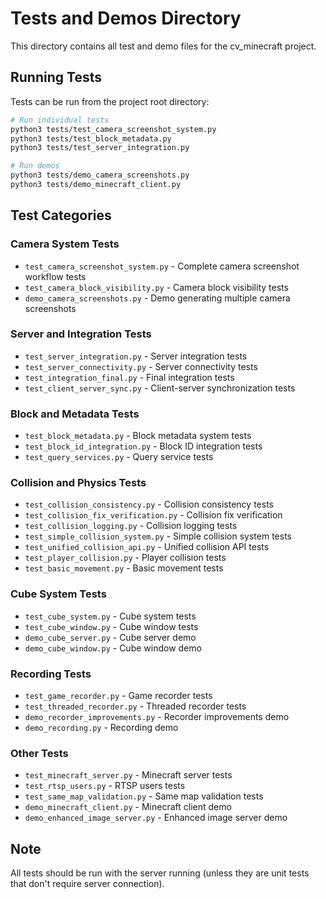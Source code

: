# Tests and Demos Directory

This directory contains all test and demo files for the cv_minecraft project.

## Running Tests

Tests can be run from the project root directory:

```bash
# Run individual tests
python3 tests/test_camera_screenshot_system.py
python3 tests/test_block_metadata.py
python3 tests/test_server_integration.py

# Run demos
python3 tests/demo_camera_screenshots.py
python3 tests/demo_minecraft_client.py
```

## Test Categories

### Camera System Tests
- `test_camera_screenshot_system.py` - Complete camera screenshot workflow tests
- `test_camera_block_visibility.py` - Camera block visibility tests
- `demo_camera_screenshots.py` - Demo generating multiple camera screenshots

### Server and Integration Tests
- `test_server_integration.py` - Server integration tests
- `test_server_connectivity.py` - Server connectivity tests
- `test_integration_final.py` - Final integration tests
- `test_client_server_sync.py` - Client-server synchronization tests

### Block and Metadata Tests
- `test_block_metadata.py` - Block metadata system tests
- `test_block_id_integration.py` - Block ID integration tests
- `test_query_services.py` - Query service tests

### Collision and Physics Tests
- `test_collision_consistency.py` - Collision consistency tests
- `test_collision_fix_verification.py` - Collision fix verification
- `test_collision_logging.py` - Collision logging tests
- `test_simple_collision_system.py` - Simple collision system tests
- `test_unified_collision_api.py` - Unified collision API tests
- `test_player_collision.py` - Player collision tests
- `test_basic_movement.py` - Basic movement tests

### Cube System Tests
- `test_cube_system.py` - Cube system tests
- `test_cube_window.py` - Cube window tests
- `demo_cube_server.py` - Cube server demo
- `demo_cube_window.py` - Cube window demo

### Recording Tests
- `test_game_recorder.py` - Game recorder tests
- `test_threaded_recorder.py` - Threaded recorder tests
- `demo_recorder_improvements.py` - Recorder improvements demo
- `demo_recording.py` - Recording demo

### Other Tests
- `test_minecraft_server.py` - Minecraft server tests
- `test_rtsp_users.py` - RTSP users tests
- `test_same_map_validation.py` - Same map validation tests
- `demo_minecraft_client.py` - Minecraft client demo
- `demo_enhanced_image_server.py` - Enhanced image server demo

## Note

All tests should be run with the server running (unless they are unit tests that don't require server connection).

